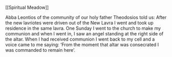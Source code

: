[[Spiritual Meadow]]
 
Abba Leontios of the community of our holy father Theodosios told us: After the new lavriotes were driven out of the New Lavra I went and took up residence in the same lavra. One Sunday I went to the church to make my communion and when I went in, I saw an angel standing at the right side of the altar. When I had received communion I went back to my cell and a voice came to me saying: ‘From the moment that altar was consecrated I was commanded to remain here’. 
